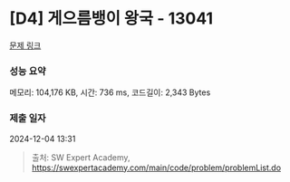 # [D4] 게으름뱅이 왕국 - 13041 

[문제 링크](https://swexpertacademy.com/main/code/problem/problemDetail.do?contestProbId=AXxNrV-6PZUDFASZ) 

### 성능 요약

메모리: 104,176 KB, 시간: 736 ms, 코드길이: 2,343 Bytes

### 제출 일자

2024-12-04 13:31



> 출처: SW Expert Academy, https://swexpertacademy.com/main/code/problem/problemList.do